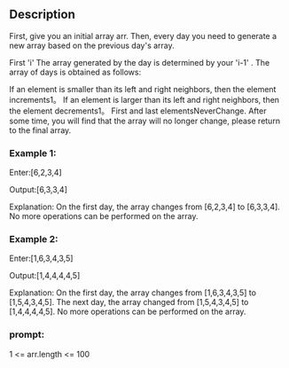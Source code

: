 ## Description 

First, give you an initial array arr. Then, every day you need to generate a new array based on the previous day's array.

First 'i' The array generated by the day is determined by your 'i-1' . The array of days is obtained as follows:

If an element is smaller than its left and right neighbors, then the element increments1。
If an element is larger than its left and right neighbors, then the element decrements1。
First and last elementsNeverChange.
After some time, you will find that the array will no longer change, please return to the final array.

 

### Example 1:

Enter:[6,2,3,4]

Output:[6,3,3,4]

Explanation:
 On the first day, the array changes from [6,2,3,4] to [6,3,3,4].
 No more operations can be performed on the array.

### Example 2:

Enter:[1,6,3,4,3,5]

Output:[1,4,4,4,4,5]

Explanation:
 On the first day, the array changes from [1,6,3,4,3,5] to [1,5,4,3,4,5].
 The next day, the array changed from [1,5,4,3,4,5] to [1,4,4,4,4,5].
 No more operations can be performed on the array.
 

### prompt:

1 <= arr.length <= 100
